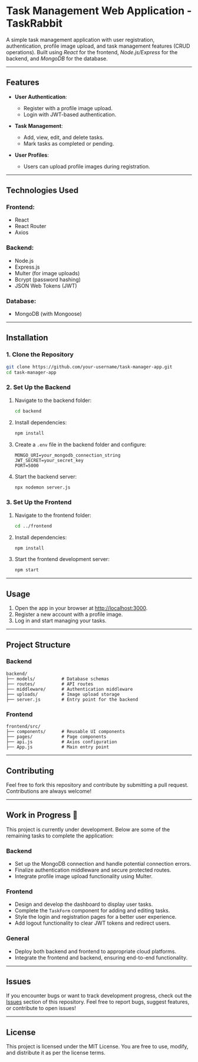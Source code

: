 # Task Management Web Application - TaskRabbit

A simple task management application with user registration, authentication, profile image upload, and task management features (CRUD operations). Built using *React* for the frontend, *Node.js/Express* for the backend, and *MongoDB* for the database.

---

## Features

- **User Authentication**:
  - Register with a profile image upload.
  - Login with JWT-based authentication.

- **Task Management**:
  - Add, view, edit, and delete tasks.
  - Mark tasks as completed or pending.

- **User Profiles**:
  - Users can upload profile images during registration.

---

## Technologies Used

### Frontend:
- React
- React Router
- Axios

### Backend:
- Node.js
- Express.js
- Multer (for image uploads)
- Bcrypt (password hashing)
- JSON Web Tokens (JWT)

### Database:
- MongoDB (with Mongoose)

---

## Installation

### 1. Clone the Repository

```bash
git clone https://github.com/your-username/task-manager-app.git
cd task-manager-app
```

### 2. Set Up the Backend

1. Navigate to the backend folder:
   ```bash
   cd backend
   ```

2. Install dependencies:
   ```bash
   npm install
   ```

3. Create a `.env` file in the backend folder and configure:
   ```env
   MONGO_URI=your_mongodb_connection_string
   JWT_SECRET=your_secret_key
   PORT=5000
   ```

4. Start the backend server:
   ```bash
   npx nodemon server.js
   ```

### 3. Set Up the Frontend

1. Navigate to the frontend folder:
   ```bash
   cd ../frontend
   ```

2. Install dependencies:
   ```bash
   npm install
   ```

3. Start the frontend development server:
   ```bash
   npm start
   ```

---

## Usage

1. Open the app in your browser at [http://localhost:3000](http://localhost:3000).
2. Register a new account with a profile image.
3. Log in and start managing your tasks.

---

## Project Structure

### Backend
```plaintext
backend/
├── models/          # Database schemas
├── routes/          # API routes
├── middleware/      # Authentication middleware
├── uploads/         # Image upload storage
├── server.js        # Entry point for the backend
```

### Frontend
```plaintext
frontend/src/
├── components/      # Reusable UI components
├── pages/           # Page components
├── api.js           # Axios configuration
├── App.js           # Main entry point
```

---

## Contributing

Feel free to fork this repository and contribute by submitting a pull request. Contributions are always welcome!

---

## Work in Progress 🚧

This project is currently under development. Below are some of the remaining tasks to complete the application:

### Backend
- Set up the MongoDB connection and handle potential connection errors.
- Finalize authentication middleware and secure protected routes.
- Integrate profile image upload functionality using Multer.

### Frontend
- Design and develop the dashboard to display user tasks.
- Complete the `TaskForm` component for adding and editing tasks.
- Style the login and registration pages for a better user experience.
- Add logout functionality to clear JWT tokens and redirect users.

### General
- Deploy both backend and frontend to appropriate cloud platforms.
- Integrate the frontend and backend, ensuring end-to-end functionality.

---

## Issues

If you encounter bugs or want to track development progress, check out the [Issues](https://github.com/Aman1337g/AltiusHub-task-managment-application/issues) section of this repository. Feel free to report bugs, suggest features, or contribute to open issues!

---

## License

This project is licensed under the MIT License. You are free to use, modify, and distribute it as per the license terms.

